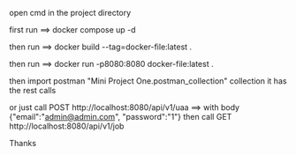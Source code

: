 open cmd in the project directory

first run ==> docker compose up -d

then run ==> docker build --tag=docker-file:latest .

then run ==> docker run -p8080:8080 docker-file:latest .

then import postman "Mini Project One.postman_collection" collection it has the rest calls

or just call POST http://localhost:8080/api/v1/uaa ==> with body {"email":"admin@admin.com", "password":"1"} then call GET http://localhost:8080/api/v1/job

Thanks
